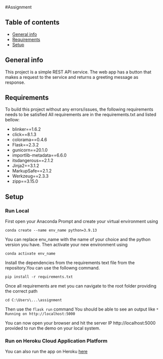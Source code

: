#Assignment

## Table of contents
* [General info](#general-info)
* [Requirements](#requirements)
* [Setup](#setup)

## General info
This project is a simple REST API service. The web app has a button that makes a request to the service and returns a greeting message as response.
	
## Requirements
To build this project without any errors/issues, the following requirements needs to be satisfied
All requirements are in the requirements.txt and listed bellow:
* blinker==1.6.2
* click==8.1.3
* colorama==0.4.6
* Flask==2.3.2
* gunicorn==20.1.0
* importlib-metadata==6.6.0
* itsdangerous==2.1.2
* Jinja2==3.1.2
* MarkupSafe==2.1.2
* Werkzeug==2.3.3
* zipp==3.15.0


	
## Setup
### Run Local
First open your Anaconda Prompt and create your virtual environment using
```
conda create --name env_name python=3.9.13
```
You can replace env_name with the name of your choice and the python version you have.
Then activate your new environment using
```
conda activate env_name
```
Install the dependencies from the requirements text file from the repository.You can use the followng command.
```
pip install -r requirements.txt
```
Once all requirements are met you can navigate to the root folder providing the correct path
```
cd C:\Users\...\assignment
```
Then use the `flask run` command
You should be able to see an output like `* Running on http://localhost:5000`

You can now open your browser and hit the server IP http://localhost:5000 provided to run the demo on your local system.

### Run on Heroku Cloud Application Platform

You can also run the app on Heroku [here](https://assignmentpd.herokuapp.com/)
